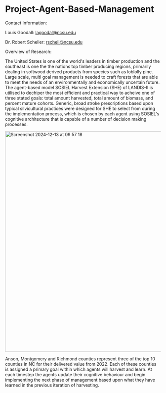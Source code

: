 # Project-Agent-Based-Management

Contact Information:

Louis Goodall: lagoodal@ncsu.edu

Dr. Robert Scheller: rschell@ncsu.edu

Overview of Research:

The United States is one of the world's leaders in timber production and the southeast is one the the nations top timber producing regions, primarily dealing in softwood derived products from species such as loblolly pine. Large scale, multi goal management is needed to craft forests that are able to meet the needs of an environmentally and economically uncertain future. The agent-based model SOSIEL Harvest Extension (SHE) of LANDIS-II is utilised to dechiper the most efficient and practical way to acheive one of three stated goals: total amount harvested, total amount of biomass, and percent mature cohorts. Generic, broad stroke prescriptions based upon typical silvicultural practices were designed for SHE to select from during the implementation process, which is chosen by each agent using SOSIEL's cognitive architecture that is capable of a number of decision making processes.

<img width="713" alt="Screenshot 2024-12-13 at 09 57 18" src="https://github.com/user-attachments/assets/437155b5-618c-48dd-916a-0976636ffa64" />


Anson, Montgomery and Richmond counties represent three of the top 10 counties in NC for their delivered value from 2022. Each of these counties is assigned a primary goal within which agents will harvest and learn. At each timestep the agents update their cognitive behaviour and begin implementing the next phase of management based upon what they have learned in the previous iteration of harvesting.  
